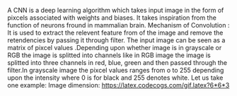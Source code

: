 
A CNN is a deep learning algorithm which takes input image in the form of pixcels associated with weights and biases.
It takes inspiration from the function of neurons fround in mammalian brain.
Mechanism of Convolution :
It is used to extract the relevent feature from of the  image and remove the retendencies by passing it through filter. The input image can be seen as a matrix of pixcel values .Depending upon whether image is in grayscale or RGB the image is splitted into channels like in RGB image the image is splitted into three channels in red, blue, green and then passed through the filter.In grayscale image the pixcel values ranges from o to 255 depending upon the intensity where 0 is for black and 255 denotes white.
Let us take one example:
Image dimension:
              https://latex.codecogs.com/gif.latex?6*6*3
